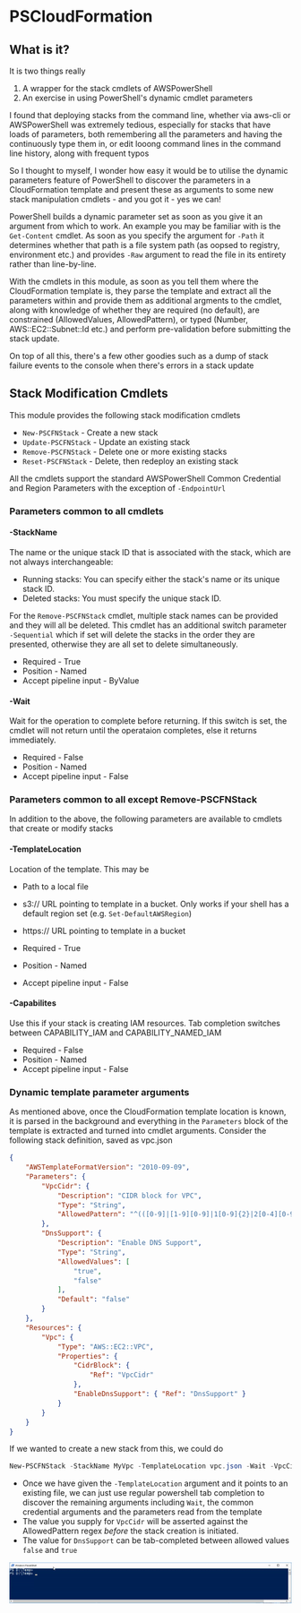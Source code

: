 # PSCloudFormation

## What is it?

It is two things really

1. A wrapper for the stack cmdlets of AWSPowerShell 
2. An exercise in using PowerShell's dynamic cmdlet parameters

I found that deploying stacks from the command line, whether via aws-cli or AWSPowerShell was extremely tedious, especially for stacks that have loads of parameters, both remembering all the parameters and having the continuously type them in, or edit looong command lines in the command line history, along with frequent typos

So I thought to myself, I wonder how easy it would be to utilise the dynamic parameters feature of PowerShell to discover the parameters in a CloudFormation template and present these as arguments to some new stack manipulation cmdlets - and you got it - yes we can!

PowerShell builds a dynamic parameter set as soon as you give it an argument from which to work. An example you may be familiar with is the `Get-Content` cmdlet. As soon as you specify the argument for `-Path` it determines whether that path is a file system path (as oopsed to registry, environment etc.) and provides `-Raw` argument to read the file in its entirety rather than line-by-line.

With the cmdlets in this module, as soon as you tell them where the CloudFormation template is, they parse the template and extract all the parameters within and provide them as additional argments to the cmdlet, along with knowledge of whether they are required (no default), are constrained (AllowedValues, AllowedPattern), or typed (Number, AWS::EC2::Subnet::Id etc.) and perform pre-validation before submitting the stack update.

On top of all this, there's a few other goodies such as a dump of stack failure events to the console when there's errors in a stack update

## Stack Modification Cmdlets

This module provides the following stack modification cmdlets

- `New-PSCFNStack` - Create a new stack
- `Update-PSCFNStack` - Update an existing stack
- `Remove-PSCFNStack` - Delete one or more existing stacks
- `Reset-PSCFNStack` - Delete, then redeploy an existing stack

All the cmdlets support the standard AWSPowerShell Common Credential and Region Parameters with the exception of `-EndpointUrl`

### Parameters common to all cmdlets

#### -StackName
The name or the unique stack ID that is associated with the stack, which are not always interchangeable:

 - Running stacks: You can specify either the stack's name or its unique stack ID.
 - Deleted stacks: You must specify the unique stack ID.

For the `Remove-PSCFNStack` cmdlet, multiple stack names can be provided and they will all be deleted. This cmdlet has an additional switch parameter `-Sequential` which if set will delete the stacks in the order they are presented, otherwise they are all set to delete simultaneously.

- Required - True
- Position - Named
- Accept pipeline input - ByValue

#### -Wait
Wait for the operation to complete before returning. If this switch is set, the cmdlet will not return until the operataion completes, else it returns immediately.

- Required - False
- Position - Named
- Accept pipeline input - False


### Parameters common to all except Remove-PSCFNStack

In addition to the above, the following parameters are available to cmdlets that create or modify stacks

#### -TemplateLocation
Location of the template.
This may be
- Path to a local file
- s3:// URL pointing to template in a bucket. Only works if your shell has a default region set (e.g. `Set-DefaultAWSRegion`)
- https:// URL pointing to template in a bucket

- Required - True
- Position - Named
- Accept pipeline input - False

#### -Capabilites

Use this if your stack is creating IAM resources. Tab completion switches between CAPABILITY_IAM and CAPABILITY_NAMED_IAM

- Required - False
- Position - Named
- Accept pipeline input - False

### Dynamic template parameter arguments

As mentioned above, once the CloudFormation template location is known, it is parsed in the background and everything in the `Parameters` block of the template is extracted and turned into cmdlet arguments. Consider the following stack definition, saved as vpc.json

```json
{
    "AWSTemplateFormatVersion": "2010-09-09",
    "Parameters": {
        "VpcCidr": {
            "Description": "CIDR block for VPC",
            "Type": "String",
            "AllowedPattern": "^(([0-9]|[1-9][0-9]|1[0-9]{2}|2[0-4][0-9]|25[0-5])\\.){3}([0-9]|[1-9][0-9]|1[0-9]{2}|2[0-4][0-9]|25[0-5])(\/([0-9]|[1-2][0-9]|3[0-2]))$"
        },
        "DnsSupport": {
            "Description": "Enable DNS Support",
            "Type": "String",
            "AllowedValues": [
                "true",
                "false"
            ],
            "Default": "false"
        }
    },
    "Resources": {
        "Vpc": {
            "Type": "AWS::EC2::VPC",
            "Properties": {
                "CidrBlock": {
                    "Ref": "VpcCidr"
                },
                "EnableDnsSupport": { "Ref": "DnsSupport" }
            }
        }
    }
}
```

If we wanted to create a new stack from this, we could do
```powershell
New-PSCFNStack -StackName MyVpc -TemplateLocation vpc.json -Wait -VpcCidr 10.0.0.0/16 -DnsSupport true
```

- Once we have given the `-TemplateLocation` argument and it points to an  existing file, we can just use regular powershell tab completion to discover the remaining arguments including `Wait`, the common credential arguments and the parameters read from the template
- The value you supply for `VpcCidr` will be asserted against the AllowedPattern regex _before_ the stack creation is initiated.
- The value for `DnsSupport` can be tab-completed between allowed values `false` and `true`

![New-PSCFNStack](images/New-PSCFNStack.gif?raw=true "New-PSCFNStack in action")